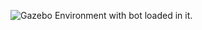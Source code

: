 ![Gazebo Environment with bot loaded in it.](https://github.com/user-attachments/assets/950eec61-5247-4c34-b5e3-df00263b550d)

